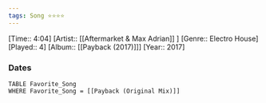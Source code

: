```yaml
---
tags: Song ⭐⭐⭐⭐ 
---
```

[Time:: 4:04]
[Artist:: [[Aftermarket & Max Adrian]] ]
[Genre:: Electro House]
[Played:: 4]
[Album:: [[Payback (2017)]]]
[Year:: 2017]
### Dates
````dataview
TABLE Favorite_Song
WHERE Favorite_Song = [[Payback (Original Mix)]]
````